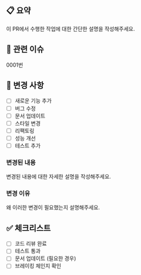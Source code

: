 ## 📋 요약
이 PR에서 수행한 작업에 대한 간단한 설명을 작성해주세요.

## 🔗 관련 이슈
0001번

## 🔄 변경 사항
- [ ] 새로운 기능 추가
- [ ] 버그 수정
- [ ] 문서 업데이트
- [ ] 스타일 변경
- [ ] 리팩토링
- [ ] 성능 개선
- [ ] 테스트 추가

### 변경된 내용
변경된 내용에 대한 자세한 설명을 작성해주세요.

### 변경 이유
왜 이러한 변경이 필요했는지 설명해주세요.

## ✅ 체크리스트
- [ ] 코드 리뷰 완료
- [ ] 테스트 통과
- [ ] 문서 업데이트 (필요한 경우)
- [ ] 브레이킹 체인지 확인